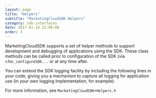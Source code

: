 ```yaml
---
layout: page
title: "Helpers"
subtitle: "MarketingCloudSDK Helpers"
category: sdk-interfaces
date: 2017-01-18 12:00:00
order: 3
---
```


MarketingCloudSDK supports a set of helper methods to support development and debugging of applications using the SDK. These class methods can be called prior to configuration of the SDK (via `sfmc_configureSDK...` or at any time after. 

<script src="https://gist.github.com/sfmc-mobilepushsdk/8d373d9b14036a0ab571d87f0c7b2467.js"></script>

You can extend the SDK logging facility by including the following lines in your code, giving you a mechanism to capture all logging for application use (in your own logging implementation, for example):

<script src="https://gist.github.com/sfmc-mobilepushsdk/255bd1e0aecd97b3c76c40a6419c9203.js"></script>


For more information, see `MarketingCloudSDK+Helpers.h`